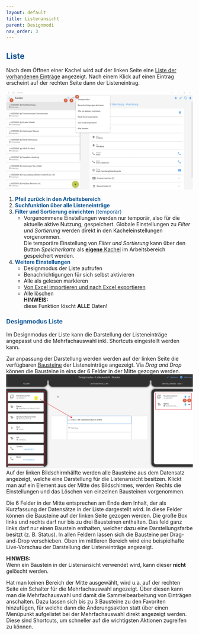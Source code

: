 ```yaml
---
layout: default
title: Listenansicht
parent: Designmodi
nav_order: 3
---
```


## <span style="color:#0b5394">**Liste**</span>

Nach dem Öffnen einer Kachel wird auf der linken Seite eine
[Liste der vorhandenen Einträge](/docs/software-structure.html#listen)
angezeigt. Nach einem Klick auf einen Eintrag erscheint auf der rechten Seite dann der Listeneintrag.

![list](\assets\design-mode-setting\list.png 'list')

1. <span style="color:#0b5394">**Pfeil zurück in den Arbeitsbereich**</span>
2. <span style="color:#0b5394">**Suchfunktion über alle Listeneinträge**</span>
3. <span style="color:#0b5394">**Filter und Sortierung einrichten** (temporär)</span>
    - Vorgenommene Einstellungen werden nur temporär, also für die aktuelle aktive Nutzung, gespeichert.
      Globale Einstellungen zu _Filter und Sortierung_ werden direkt in den Kacheleinstellungen vorgenommen.  
      Die temporäre Einstellung von _Filter und Sortierung_ kann über den Button _Speicherkarte_ als
      [**eigene** Kachel](/docs/design-mode-settings.html#kachel)
      im Arbeitsbereich gespeichert werden.
4. <span style="color:#0b5394">**Weitere Einstellungen**</span>
    - Designmodus der Liste aufrufen
    - Benachrichtigungen für sich selbst aktivieren
    - Alle als gelesen markieren
    - [Von Excel importieren und nach Excel exportieren](/docs/import-export.html#datens%C3%A4tze-und-inhalte)
    - Alle löschen  
      **HINWEIS:**  
      diese Funktion löscht **ALLE** Daten!

### <span style="color:#0b5394">Designmodus Liste</span>

Im Designmodus der Liste kann die Darstellung der Listeneinträge angepasst und die Mehrfachauswahl inkl. Shortcuts eingestellt werden kann.

Zur anpassung der Darstellung werden werden auf der linken Seite die verfügbaren
[Bausteine](/docs/record-spec-settings/record-spec-settings.html)
der Listeneinträge angezeigt. Via _Drag and Drop_ können die Bausteine in eins der 6 Felder in der Mitte
gezogen werden.
![list2](\assets\design-mode-setting\list2.png 'list2')
Auf der linken Bildschirmhälfte werden alle Bausteine aus dem Datensatz angezeigt, welche eine Darstellung für die Listenansicht besitzen.
Klickt man auf ein Element aus der Mitte des Bildschirmes, werden Rechts die Einstellungen und das Löschen von einzelnen Bausteinen vorgenommen.

Die 6 Felder in der Mitte entsprechen am Ende dem Inhalt, der als Kurzfassung der Datensätze in der
Liste dargestellt wird. In diese Felder können die Bausteine auf der linken Seite gezogen werden.
Die große Box links und rechts darf nur bis zu drei Bausteinen enthalten.
Das feld ganz links darf nur einen Baustein enthalten, welcher dazu eine Darstellungsfarbe besitzt (z. B. Status).
In allen Feldern lassen sich die Bausteine per Drag-and-Drop verschieben.
Oben im mittleren Bereich wird eine beispielhafte Live-Vorschau der Darstellung der Listeneinträge angezeigt.

**HINWEIS:**  
Wenn ein Baustein in der Listenansicht verwendet wird, kann dieser **nicht** gelöscht werden.

Hat man keinen Bereich der Mitte ausgewählt, wird u.a. auf der rechten Seite ein Schalter für die Mehrfachauswahl angezeigt.
Über diesen kann man die Mehrfachauswahl und damit die Sammelbearbeitung von Einträgen anschalten.
Dazu lassen sich bis zu 3 Bausteine zu den Favoriten hinzufügen, für welche dann die Änderungsaktion statt über einen Menüpunkt aufgelistet bei der Mehrfachauswahl direkt angezeigt werden. Diese sind Shortcuts, um schneller auf die wichtigsten Aktionen zugreifen zu können.
